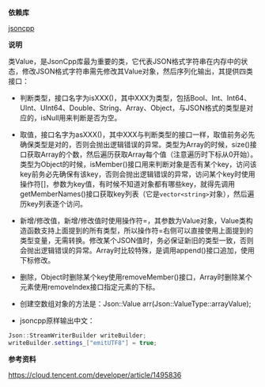 **依赖库**

 [jsoncpp](https://github.com/open-source-parsers/jsoncpp)

**说明**

类Value，是JsonCpp库最为重要的类，它代表JSON格式字符串在内存中的状态，修改JSON格式字符串需先修改其Value对象，然后序列化输出，其提供四类接口：

- 判断类型，接口名字为isXXX()，其中XXX为类型，包括Bool、Int、Int64、UInt、UInt64、Double、String、Array、Object，与JSON格式的类型是对应的，isNull用来判断是否为空。

- 取值，接口名字为asXXX()，其中XXX与判断类型的接口一样，取值前务必先确保类型是对的，否则会抛出逻辑错误的异常。类型为Array的时候，size()接口获取Array的个数，然后遍历获取Array每个值（注意遍历时下标从0开始）。类型为Object的时候，isMember()接口用来判断对象是否有某个key，访问该key前务必先确保有该key，否则会抛出逻辑错误的异常，访问某个key时使用操作符[]，参数为key值，有时候不知道对象都有哪些key，就得先调用getMemberNames()接口获取key列表（它是`vector<string>`对象），然后遍历key列表逐个访问。

- 新增/修改值，新增/修改值时使用操作符=，其参数为Value对象，Value类构造函数支持上面提到的所有类型，所以操作符=右侧可以直接使用上面提到的类型变量，无需转换。修改某个JSON值时，务必保证新旧的类型一致，否则会抛出逻辑错误的异常。Array时比较特殊，是调用append()接口追加，使用下标修改。

- 删除，Object时删除某个key使用removeMember()接口，Array时删除某个元素使用removeIndex接口指定元素的下标。

- 创建空数组对象的方法是：Json::Value arr(Json::ValueType::arrayValue);

- jsoncpp原样输出中文：

``` cpp
Json::StreamWriterBuilder writeBuilder;
writeBuilder.settings_["emitUTF8"] = true;
```

**参考资料**

https://cloud.tencent.com/developer/article/1495836